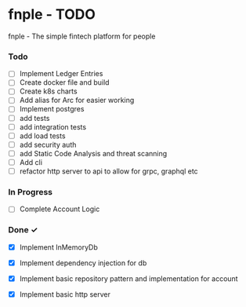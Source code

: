 # fnple - TODO

fnple - The simple fintech platform for people

### Todo

- [ ] Implement Ledger Entries  
- [ ] Create docker file and build  
- [ ] Create k8s charts  
- [ ] Add alias for Arc<InMemoryDb> for easier working  
- [ ] Implement postgres  
- [ ] add tests  
- [ ] add integration tests  
- [ ] add load tests  
- [ ] add security auth  
- [ ] add Static Code Analysis and threat scanning  
- [ ] Add cli  
- [ ] refactor http server to api to allow for grpc, graphql etc  

### In Progress

- [ ] Complete Account Logic  

### Done ✓

- [x] Implement InMemoryDb  
- [x] Implement dependency injection for db  
- [x] Implement basic repository pattern and implementation for account  
- [x] Implement basic http server  

